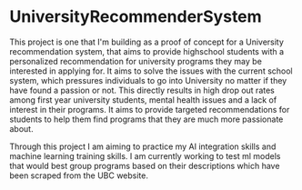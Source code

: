 # UniversityRecommenderSystem

This project is one that I'm building as a proof of concept for a University recommendation system, that aims to provide highschool students with a personalized recommendation for university programs they may be interested in applying for. It aims to solve the issues with the current school system, which pressures individuals to go into University no matter if they have found a passion or not. This directly results in high drop out rates among first year university students, mental health issues and a lack of interest in their programs. It aims to provide targeted recommendations for students to help them find programs that they are much more passionate about. 

Through this project I am aiming to practice my AI integration skills and machine learning training skills. I am currently working to test ml models that would best group programs based on their descriptions which have been scraped from the UBC website.
